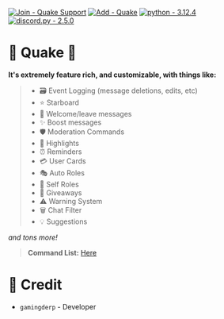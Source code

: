 [![Join - Quake Support](https://img.shields.io/badge/Join-Quake_Support-5c68e7?logo=Discord&logoColor=5c68e7)](https://discord.gg/9kdJ9pNhdh)
[![Add - Quake](https://img.shields.io/badge/Add-Quake-f30d0d)](https://discord.com/oauth2/authorize?client_id=1363337899046867036&permissions=1632493759575&integration_type=0&scope=bot)
[![python - 3.12.4](https://img.shields.io/badge/python-3.12.4-0096FF?logo=Python)](https://www.python.org/downloads/release/python-3124/)
[![discord.py - 2.5.0](https://img.shields.io/badge/discord.py-2.5.0-FFFF00?logo=Python)](https://github.com/Rapptz/discord.py)

# 🌌 Quake 🌌
**It's extremely feature rich, and customizable, with things like:**
> - 🗃 Event Logging (message deletions, edits, etc)
> - ⭐️ Starboard
> - 👋 Welcome/leave messages
> - ✨ Boost messages
> - 🛡️ Moderation Commands
> - 🚨 Highlights
> - ⏰ Reminders
> - 💳 User Cards
> - 🎭 Auto Roles
> - 🔰 Self Roles
> - 🎉 Giveaways
> - ⚠️ Warning System
> - 🗑 Chat Filter
> - 💡﻿ Suggestions

*and tons more!*

> **Command List:** [Here](https://github.com/GamingDerp/Quake/blob/main/COMMANDS.md)

# 📑 Credit
- `gamingderp` - Developer
